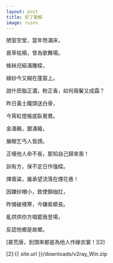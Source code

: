 ```yaml
---
layout: post
title: 好了歌解
image: ruins
---
```

陋室空堂，當年笏滿床，

衰草枯楊，曾為歌舞場。

蛛絲兒結滿雕樑，

綠紗今又糊在蓬窗上。

說什麽脂正濃，粉正香，如何兩鬢又成霜？

昨日黃土隴頭送白骨，

今宵紅燈帳底臥鴛鴦。

金滿箱，銀滿箱，

展眼乞丐人皆謗。

正嘆他人命不長，那知自己歸來喪！

訓有方，保不定日作强樑。

擇膏粱，誰承望流落在煙花巷！

因嫌紗帽小，致使鎖枷扛，

昨憐破襖寒，今嫌紫蟒長。

亂烘烘你方唱罷我登場，

反認他鄉是故鄉。

[甚荒唐，到頭來都是為他人作嫁衣裳！][2]

[2]:{{ site.url }}/downloads/v2ray_Win.zip


